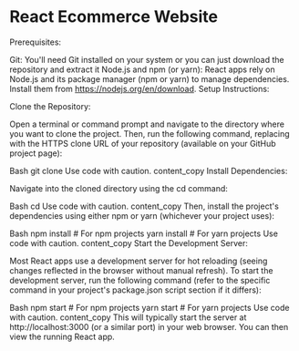 # React Ecommerce Website

Prerequisites:

Git: You'll need Git installed on your system or you can just download the repository and extract it
Node.js and npm (or yarn): React apps rely on Node.js and its package manager (npm or yarn) to manage dependencies. Install them from https://nodejs.org/en/download.
Setup Instructions:

Clone the Repository:

Open a terminal or command prompt and navigate to the directory where you want to clone the project. Then, run the following command, replacing <URL> with the HTTPS clone URL of your repository (available on your GitHub project page):

Bash
git clone <URL>
Use code with caution.
content_copy
Install Dependencies:

Navigate into the cloned directory using the cd command:

Bash
cd <repository-name>
Use code with caution.
content_copy
Then, install the project's dependencies using either npm or yarn (whichever your project uses):

Bash
npm install  # For npm projects
yarn install  # For yarn projects
Use code with caution.
content_copy
Start the Development Server:

Most React apps use a development server for hot reloading (seeing changes reflected in the browser without manual refresh). To start the development server, run the following command (refer to the specific command in your project's package.json script section if it differs):

Bash
npm start  # For npm projects
yarn start  # For yarn projects
Use code with caution.
content_copy
This will typically start the server at http://localhost:3000 (or a similar port) in your web browser. You can then view the running React app.
